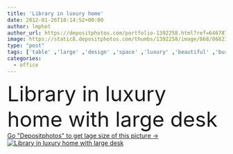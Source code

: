 ```yaml
---
title: 'Library in luxury home'
date: 2012-01-26T18:14:52+00:00
author: lmphot
author_url: https://depositphotos.com/portfolio-1392258.html?ref=64678756
image: https://static8.depositphotos.com/thumbs/1392258/image/868/8682307/api_thumb_450.jpg?forcejpeg=true
type: "post"
tags: ['table' ,'large' ,'design' ,'space' ,'luxury' ,'beautiful' ,'business' ,'Decor' ,'decorate' ,'family' ,'chair' ,'electric' ,'carpet' ,'elements' ,'architecture' ,'estate' ,'house' ,'office' ,'window' ,'lamp' ,'real' ,'relax' ,'interior' ,'dwelling' ,'home' ,'with' ,'work' ,'desk' ,'furniture' ,'room' ,'wood' ,'tools' ,'inside' ,'hardwood' ,'floor' ,'library' ,'suburban' ,'in' ,'Rug' ,'living' ,'executive' ,'lighting' ,'residence' ,'residential' ,'books' ,'At' ,'workspace' ,'homes' ,'couch' ,'suburbs' ]
categories: 
  - office
---
```

<div aling="center">
            <font size="60"> Library in luxury home with large desk</font>   
</div>
<div>
    <a href='https://static8.depositphotos.com/thumbs/1392258/image/868/8682307/api_thumb_450.jpg?forcejpeg=true?ref=64678756' target=_blank > Go "Depositphotos" to get lage size of this picture ->
        <img href='https://static8.depositphotos.com/thumbs/1392258/image/868/8682307/api_thumb_450.jpg?forcejpeg=true?ref=64678756' src='https://static8.depositphotos.com/1392258/868/i/950/depositphotos_8682307-stock-photo-library-in-luxury-home.jpg?forcejpeg=true' alt='Library in luxury home with large desk' >
    </a>
</div>
